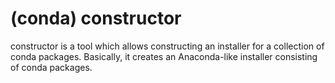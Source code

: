 (conda) constructor
===================

constructor is a tool which allows constructing an installer for
a collection of conda packages.  Basically, it creates an Anaconda-like
installer consisting of conda packages.
